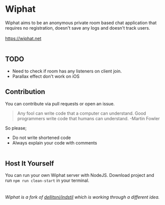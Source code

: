 # Wiphat
Wiphat aims to be an anonymous private room based chat application that requires no registration, doesn't save any logs and doesn't track users.
<br><br>
https://wiphat.net
<br><br>
## TODO
 - Need to check if room has any listeners on client join.
 - Parallax effect don't work on iOS
##  Contribution
You can contribute via pull requests or open an issue.
> Any fool can write code that a computer can understand. Good programmers write code that humans can understand. -Martin Fowler

So please;
 - Do not write shortened code
 - Always explain your code with comments
<br><br>
## Host It Yourself
You can run your own Wiphat server with NodeJS. Download project and run `npm run clean-start` in your terminal.
<br><br>
###### Wiphat is a fork of [dellitsni/indstil](https://github.com/dellitsni/indstil) which is working through a different idea.
